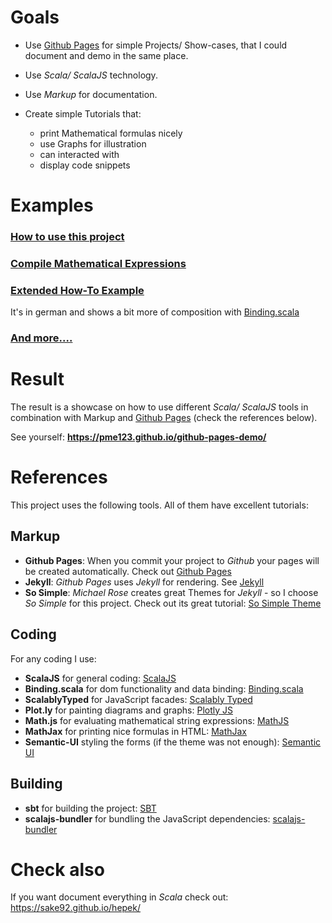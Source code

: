 # Goals
* Use [Github Pages] for simple Projects/ Show-cases, that I could document and demo in the same place.

* Use _Scala/ ScalaJS_ technology.
* Use _Markup_ for documentation.
* Create simple Tutorials that:
  * print Mathematical formulas nicely
  * use Graphs for illustration
  * can interacted with
  * display code snippets

# Examples
### [How to use this project]
### [Compile Mathematical Expressions]
### [Extended How-To Example]
It's in german and shows a bit more of composition with [Binding.scala]
### [And more....]

# Result
The result is a showcase on how to use different _Scala/ ScalaJS_ tools in combination with Markup and [Github Pages] (check the references below).

See yourself: **https://pme123.github.io/github-pages-demo/**

# References

This project uses the following tools. All of them have excellent tutorials:
## Markup
- **Github Pages**: When you commit your project to _Github_ your pages will be created automatically. Check out [Github Pages]
- **Jekyll**: _Github Pages_ uses _Jekyll_ for rendering. See [Jekyll]
- **So Simple**: _Michael Rose_ creates great Themes for _Jekyll_ - so I choose _So Simple_ for this project. Check out its great tutorial: [So Simple Theme]

## Coding
For any coding I use:
- **ScalaJS** for general coding: [ScalaJS]
- **Binding.scala** for dom functionality and data binding: [Binding.scala]
- **ScalablyTyped** for JavaScript facades: [Scalably Typed]
- **Plot.ly** for painting diagrams and graphs: [Plotly JS]
- **Math.js**  for evaluating mathematical string expressions: [MathJS]
- **MathJax** for printing nice formulas in HTML: [MathJax] 
- **Semantic-UI** styling the forms (if the theme was not enough): [Semantic UI] 

## Building
- **sbt** for building the project: [SBT]
- **scalajs-bundler** for bundling the JavaScript dependencies: [scalajs-bundler]

# Check also
If you want document everything in _Scala_ check out: https://sake92.github.io/hepek/

[Binding.scala]: https://github.com/ThoughtWorksInc/Binding.scala
[Git]: https://git-scm.com/book/en/v2/Getting-Started-Installing-Git
[Join Github]: https://github.com/join
[Github Pages]: https://pages.github.com
[Jekyll]: https://jekyllrb.com
[MathJax]:https://www.mathjax.org
[MathJS]: https://mathjs.org
[Plotly JS]: https://plot.ly/javascript/shapes/
[SBT]: https://www.scala-sbt.org
[Scalably Typed]: https://github.com/oyvindberg/ScalablyTyped
[ScalaJS]: http://www.scala-js.org
[scalajs-bundler]: https://github.com/scalacenter/scalajs-bundler
[Semantic UI]: https://semantic-ui.com
[So Simple Theme]: https://github.com/mmistakes/so-simple-theme

[How to use this project]: https://pme123.github.io/github-pages-demo/develop/2019/04/28/how-to.html
[Compile Mathematical Expressions]: https://pme123.github.io/github-pages-demo/math/2019/04/24/math-expression.html
[Extended How-To Example]: https://pme123.github.io/github-pages-demo/math/2019/04/24/math-kreis
[And more....]: https://pme123.github.io/github-pages-demo/posts/